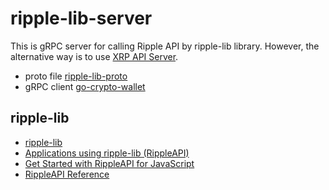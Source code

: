 # ripple-lib-server
This is gRPC server for calling Ripple API by ripple-lib library. 
However, the alternative way is to use [XRP API Server](https://xrpl.org/xrp-api.html).

- proto file [ripple-lib-proto](https://github.com/hiromaily/ripple-lib-proto)
- gRPC client [go-crypto-wallet](https://github.com/hiromaily/go-crypto-wallet)

## ripple-lib
- [ripple-lib](https://github.com/ripple/ripple-lib)
- [Applications using ripple-lib (RippleAPI)](https://github.com/ripple/ripple-lib/blob/develop/APPLICATIONS.md)
- [Get Started with RippleAPI for JavaScript](https://xrpl.org/get-started-with-rippleapi-for-javascript.html)
- [RippleAPI Reference](https://xrpl.org/ja/rippleapi-reference.html)
